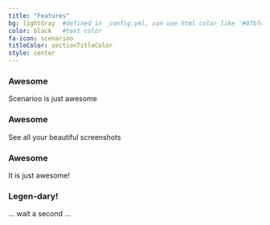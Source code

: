 ```yaml
---
title: "Features"
bg: lightGray  #defined in _config.yml, can use html color like '#0fbfcf'
color: black   #text color
fa-icon: scenarioo
titleColor: sectionTitleColor
style: center
---
```


### Awesome

Scenarioo is just awesome
  
### Awesome

See all your beautiful screenshots
  
### Awesome

It is just awesome!
 
### Legen-dary!

... wait a second ...
  
